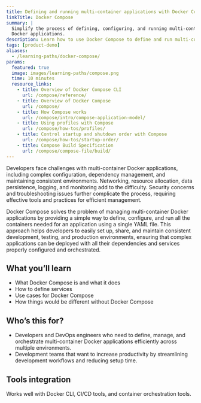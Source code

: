 ```yaml
---
title: Defining and running multi-container applications with Docker Compose
linkTitle: Docker Compose
summary: |
  Simplify the process of defining, configuring, and running multi-container
  Docker applications.
description: Learn how to use Docker Compose to define and run multi-container Docker applications.
tags: [product-demo]
aliases:
  - /learning-paths/docker-compose/
params:
  featured: true
  image: images/learning-paths/compose.png
  time: 10 minutes
  resource_links:
    - title: Overview of Docker Compose CLI
      url: /compose/reference/
    - title: Overview of Docker Compose
      url: /compose/
    - title: How Compose works
      url: /compose/intro/compose-application-model/
    - title: Using profiles with Compose
      url: /compose/how-tos/profiles/
    - title: Control startup and shutdown order with Compose
      url: /compose/how-tos/startup-order/
    - title: Compose Build Specification
      url: /compose/compose-file/build/
---
```


Developers face challenges with multi-container Docker applications, including
complex configuration, dependency management, and maintaining consistent
environments. Networking, resource allocation, data persistence, logging, and
monitoring add to the difficulty. Security concerns and troubleshooting issues
further complicate the process, requiring effective tools and practices for
efficient management.

Docker Compose solves the problem of managing multi-container Docker
applications by providing a simple way to define, configure, and run all the
containers needed for an application using a single YAML file. This approach
helps developers to easily set up, share, and maintain consistent development,
testing, and production environments, ensuring that complex applications can be
deployed with all their dependencies and services properly configured and
orchestrated.

## What you’ll learn

- What Docker Compose is and what it does
- How to define services
- Use cases for Docker Compose
- How things would be different without Docker Compose

## Who’s this for?

- Developers and DevOps engineers who need to define, manage, and orchestrate
  multi-container Docker applications efficiently across multiple environments.
- Development teams that want to increase productivity by streamlining
  development workflows and reducing setup time.

## Tools integration

Works well with Docker CLI, CI/CD tools, and container orchestration tools.

<div id="compose-lp-survey-anchor"></div>
